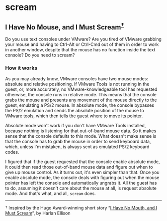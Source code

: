 # scream
## I Have No Mouse, and I Must Scream<sup><a href="#dagger">&dagger;</a></sup>

Do you use text consoles under VMware?  Are you tired of VMware grabbing your
mouse and having to Ctrl-Alt or Ctrl-Cmd out of them in order to work in another
window, despite that the mouse has no function inside the text console?  Do you
need to scream?

### How it works

As you may already know, VMware consoles have two mouse modes: absolute and
relative positioning.  If VMware Tools is not running in the guest, or, more
accurately, no VMware-knowledgeable tool has requested otherwise, the console
runs in relative mode.  This means that the console grabs the mouse and presents
any movement of the mouse directly to the guest, emulating a PS/2 mouse.  In
absolute mode, the console bypasses the PS/2 emulation and sends the absolute
position of the mouse to VMware tools, which then tells the guest where to move
its pointer.

Absolute mode won't work if you don't have VMware Tools installed, because
nothing is listening for that out-of-band mouse data.  So it makes sense that
the console defaults to this mode.  What doesn't make sense is that the console
has to grab the mouse in order to send keyboard data, which, unless I'm
mistaken, is always sent as emulated PS/2 keyboard codes.

I figured that if the guest requested that the console enable absolute mode, it
could then read those out-of-band mouse data and figure out when to give up
mouse control.  As it turns out, it's even simpler than that.  Once you enable
absolute mode, the console deals with figuring out when the mouse pointer has
left the console and automatically ungrabs it.  All the guest has to do,
assuming it doesn't care about the mouse at all, is request absolute mode.  And
that's what, and all, `scream` does.

---

<a name="dagger">&dagger;</a> Inspired by the Hugo Award-winning short story &ldquo;<a
href="http://www.isfdb.org/cgi-bin/title.cgi?41300">I Have No Mouth, and I Must
Scream</a>&rdquo;, by Harlan Ellison
